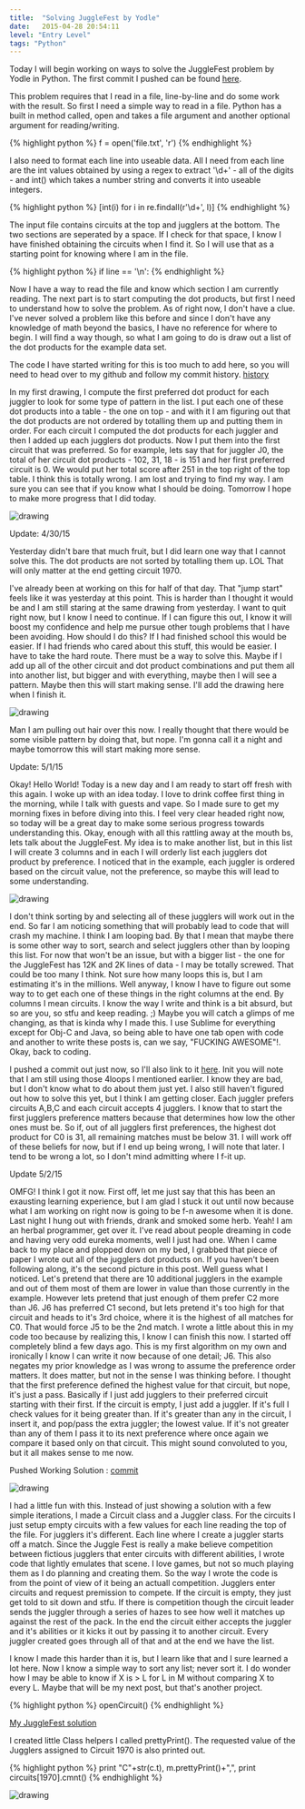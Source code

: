 ```yaml
---
title:  "Solving JuggleFest by Yodle"
date:   2015-04-28 20:54:11
level: "Entry Level"
tags: "Python"
---
```


Today I will begin working on ways to solve the JuggleFest problem by Yodle in Python. The first commit I pushed can be found [here][first_commit]. 

This problem requires that I read in a file, line-by-line and do some work with the result. So first I need a simple way to read in a file. Python has a built in method called, open and takes a file argument and another optional argument for reading/writing. 

{% highlight python %}
f = open('file.txt', 'r')
{% endhighlight %}

I also need to format each line into useable data. All I need from each line are the int values obtained by using a regex to extract '\d+' - all of the digits - and int() which takes a number string and converts it into useable integers. 

{% highlight python %}
[int(i) for i in re.findall(r'\d+', l)] 
{% endhighlight %}

The input file contains circuits at the top and jugglers at the bottom. The two sections are seperated by a space. If I check for that space, I know I have finished obtaining the circuits when I find it. So I will use that as a starting point for knowing where I am in the file. 

{% highlight python %}
if line == '\n':
{% endhighlight %}

Now I have a way to read the file and know which section I am currently reading. The next part is to start computing the dot products, but first I need to understand how to solve the problem. As of right now, I don't have a clue. I've never solved a problem like this before and since I don't have any knowledge of math beyond the basics, I have no reference for where to begin. I will find a way though, so what I am going to do is draw out a list of the dot products for the example data set. 

The code I have started writing for this is too much to add here, so you will need to head over to my github and follow my commit history. [history][first_commit]


In my first drawing, I compute the first preferred dot product for each juggler to look for some type of pattern in the list. I put each one of these dot products into a table - the one on top - and with it I am figuring out that the dot products are not ordered by totalling them up and putting them in order. For each circuit I computed the dot products for each juggler and then I added up each jugglers dot products. Now I put them into the first circuit that was preferred. So for example, lets say that for juggler J0, the total of her circuit dot products - 102, 31, 18 - is 151 and her first preferred circuit is 0. We would put her total score after 251 in the top right of the top table. I think this is totally wrong. I am lost and trying to find my way. I am sure you can see that if you know what I should be doing. Tomorrow I hope to make more progress that I did today.

![drawing](/img/first.jpg)

Update: 4/30/15

Yesterday didn't bare that much fruit, but I did learn one way that I cannot solve this. The dot products are not sorted by totalling them up. LOL That will only matter at the end getting circuit 1970.  

I've already been at working on this for half of that day. That "jump start" feels like it was yesterday at this point. This is harder than I thought it would be and I am still staring at the same drawing from yesterday. I want to quit right now, but I know I need to continue. If I can figure this out, I know it will boost my confidence and help me pursue other tough problems that I have been avoiding. How should I do this? If I had finished school this would be easier. If I had friends who cared about this stuff, this would be easier. I have to take the hard route. There must be a way to solve this. Maybe if I add up all of the other circuit and dot product combinations and put them all into another list, but bigger and with everything, maybe then I will see a pattern. Maybe then this will start making sense. I'll add the drawing here when I finish it. 

![drawing](/img/second.jpg)

Man I am pulling out hair over this now. I really thought that there would be some visible pattern by doing that, but nope. I'm gonna call it a night and maybe tomorrow this will start making more sense. 

Update: 5/1/15

Okay! Hello World! Today is a new day and I am ready to start off fresh with this again. I woke up with an idea today. I love to drink coffee first thing in the morning, while I talk with guests and vape. So I made sure to get my morning fixes in before diving into this. I feel very clear headed right now, so today will be a great day to make some serious progress towards understanding this. Okay, enough with all this rattling away at the mouth bs, lets talk about the JuggleFest. My idea is to make another list, but in this list I will create 3 columns and in each I will orderly list each jugglers dot product by preference. I noticed that in the example, each juggler is ordered based on the circuit value, not the preference, so maybe this will lead to some understanding. 

![drawing](/img/third.jpg)

I don't think sorting by and selecting all of these jugglers will work out in the end. So far I am noticing something that will probably lead to code that will crash my machine. I think I am looping bad. By that I mean that maybe there is some other way to sort, search and select jugglers other than by looping this list. For now that won't be an issue, but with a bigger list - the one for the JuggleFest has 12K and 2K lines of data - I may be totally screwed. That could be too many I think. Not sure how many loops this is, but I am estimating it's in the millions. Well anyway, I know I have to figure out some way to to get each one of these things in the right columns at the end. By columns I mean circuits. I know the way I write and think is a bit absurd, but so are you, so stfu and keep reading. ;) Maybe you will catch a glimps of me changing, as that is kinda why I made this. I use Sublime for everything except for Obj-C and Java, so being able to have one tab open with code and another to write these posts is, can we say, "FUCKING AWESOME"!. Okay, back to coding. 

I pushed a commit out just now, so I'll also link to it [here][second_commit]. Init you will note that I am still using those 4loops I mentioned earlier. I know they are bad, but I don't know what to do about them just yet. I also still haven't figured out how to solve this yet, but I think I am getting closer. Each juggler prefers circuits A,B,C and each circuit accepts 4 jugglers. I know that to start the first jugglers preference matters because that determines how low the other ones must be. So if, out of all jugglers first preferences, the highest dot product for C0 is 31, all remaining matches must be below 31. I will work off of these beliefs for now, but if I end up being wrong, I will note that later. I tend to be wrong a lot, so I don't mind admitting where I f-it up. 

Update 5/2/15

OMFG! I think I got it now. First off, let me just say that this has been an exausting learning experience, but I am glad I stuck it out until now because what I am working on right now is going to be f-n awesome when it is done. Last night I hung out with friends, drank and smoked some herb. Yeah! I am an herbal programmer, get over it. I've read about people dreaming in code and having very odd eureka moments, well I just had one. When I came back to my place and plopped down on my bed, I grabbed that piece of paper I wrote out all of the jugglers dot products on. If you haven't been following along, it's the second picture in this post. Well guess what I noticed. Let's pretend that there are 10 additional jugglers in the example and out of them most of them are lower in value than those currently in the example. However lets pretend that just enough of them prefer C2 more than J6. J6 has preferred C1 second, but lets pretend it's too high for that circuit and heads to it's 3rd choice, where it is the highest of all matches for C0. That would force J5 to be the 2nd match. I wrote a little about this in my code too because by realizing this, I know I can finish this now. I started off completely blind a few days ago. This is my first algorithm on my own and ironically I know I can write it now because of one detail; J6. This also negates my prior knowledge as I was wrong to assume the preference order matters. It does matter, but not in the sense I was thinking before. I thought that the first preference defined the highest value for that circuit, but nope, it's just a pass. Basically if I just add jugglers to their preferred circuit starting with their first. If the circuit is empty, I just add a juggler. If it's full I check values for it being greater than. If it's greater than any in the circuit, I insert it, and pop/pass the extra juggler; the lowest value. If it's not greater than any of them I pass it to its next preference where once again we compare it based only on that circuit. This might sound convoluted to you, but it all makes sense to me now. 

Pushed Working Solution : [commit][third_commit]  

![drawing](/img/forth.jpg)

I had a little fun with this. Instead of just showing a solution with a few simple iterations, I made a Circuit class and a Juggler class. For the circuits I just setup empty circuits with a few values for each line reading the top of the file. For jugglers it's different. Each line where I create a juggler starts off a match. Since the Juggle Fest is really a make believe competition between fictious jugglers that enter circuits with different abilities, I wrote code that lightly emulates that scene. I love games, but not so much playing them as I do planning and creating them. So the way I wrote the code is from the point of view of it being an actuall competition. Jugglers enter circuits and request premission to compete. If the circuit is empty, they just get told to sit down and stfu. If there is competition though the circuit leader sends the juggler through a series of hazes to see how well it matches up against the rest of the pack. In the end the circuit either accepts the juggler and it's abilities or it kicks it out by passing it to another circuit. Every juggler created goes through all of that and at the end we have the list. 

I know I made this harder than it is, but I learn like that and I sure learned a lot here. Now I know a simple way to sort any list; never sort it. I do wonder how I may be able to know if X is > L for L in M without comparing X to every L. Maybe that will be my next post, but that's another project.  

{% highlight python %}
openCircuit()
{% endhighlight %}

[My JuggleFest solution][code]

I created little Class helpers I called prettyPrint(). 
The requested value of the Jugglers assigned to Circuit 1970 is also printed out. 

{% highlight python %}
print "C"+str(c.t), m.prettyPrint()+",",
print circuits[1970].cmnt()
{% endhighlight %}

![drawing](/img/fifth.jpg)

[first_commit]: https://github.com/MrRyanAlexander/JuggleFest/commit/ca2d8d67f69add5b03918a9473b593b17e13d4b3
[second_commit]: https://github.com/MrRyanAlexander/JuggleFest/commit/bad7657c98af2bbc965ca556850130750b542f10
[third_commit]: https://github.com/MrRyanAlexander/JuggleFest/commit/cd6dc4c960ae28d36b16ae84cacc7629e208b81d
[code]: https://github.com/MrRyanAlexander/JuggleFest/blob/master/juggle.py
